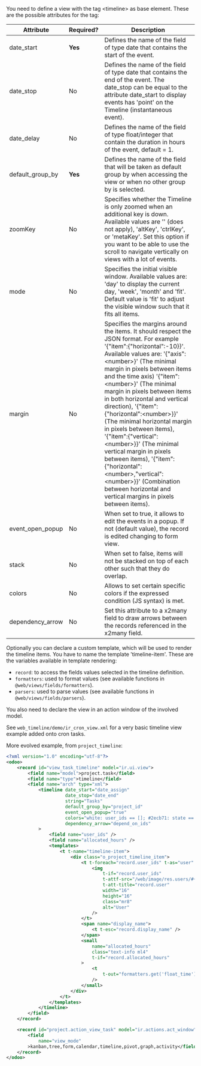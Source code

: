 You need to define a view with the tag \<timeline\> as base element.
These are the possible attributes for the tag:

| Attribute | Required? | Description |
|----|----|----|
| date_start | **Yes** | Defines the name of the field of type date that contains the start of the event. |
| date_stop | No | Defines the name of the field of type date that contains the end of the event. The date_stop can be equal to the attribute date_start to display events has 'point' on the Timeline (instantaneous event). |
| date_delay | No | Defines the name of the field of type float/integer that contain the duration in hours of the event, default = 1. |
| default_group_by | **Yes** | Defines the name of the field that will be taken as default group by when accessing the view or when no other group by is selected. |
| zoomKey | No | Specifies whether the Timeline is only zoomed when an additional key is down. Available values are '' (does not apply), 'altKey', 'ctrlKey', or 'metaKey'. Set this option if you want to be able to use the scroll to navigate vertically on views with a lot of events. |
| mode | No | Specifies the initial visible window. Available values are: 'day' to display the current day, 'week', 'month' and 'fit'. Default value is 'fit' to adjust the visible window such that it fits all items. |
| margin | No | Specifies the margins around the items. It should respect the JSON format. For example '{"item":{"horizontal":-10}}'. Available values are: '{"axis":\<number\>}' (The minimal margin in pixels between items and the time axis) '{"item":\<number\>}' (The minimal margin in pixels between items in both horizontal and vertical direction), '{"item":{"horizontal":\<number\>}}' (The minimal horizontal margin in pixels between items), '{"item":{"vertical":\<number\>}}' (The minimal vertical margin in pixels between items), '{"item":{"horizontal":\<number\>,"vertical":\<number\>}}' (Combination between horizontal and vertical margins in pixels between items). |
| event_open_popup | No | When set to true, it allows to edit the events in a popup. If not (default value), the record is edited changing to form view. |
| stack | No | When set to false, items will not be stacked on top of each other such that they do overlap. |
| colors | No | Allows to set certain specific colors if the expressed condition (JS syntax) is met. |
| dependency_arrow | No | Set this attribute to a x2many field to draw arrows between the records referenced in the x2many field. |

Optionally you can declare a custom template, which will be used to
render the timeline items. You have to name the template
'timeline-item'. These are the variables available in template
rendering:

- `record`: to access the fields values selected in the timeline definition.
- `formatters`: used to format values (see available functions in `@web/views/fields/formatters`).
- `parsers`: used to parse values (see available functions in `@web/views/fields/parsers`).

You also need to declare the view in an action window of the involved
model.

See `web_timeline/demo/ir_cron_view.xml` for a very basic timeline view
example added onto cron tasks.

More evolved example, from `project_timeline`:

``` xml
<?xml version="1.0" encoding="utf-8"?>
<odoo>
    <record id="view_task_timeline" model="ir.ui.view">
        <field name="model">project.task</field>
        <field name="type">timeline</field>
        <field name="arch" type="xml">
            <timeline date_start="date_assign"
                      date_stop="date_end"
                      string="Tasks"
                      default_group_by="project_id"
                      event_open_popup="true"
                      colors="white: user_ids == []; #2ecb71: state == '1_done'; #ec7063: state == '1_canceled'"
                      dependency_arrow="depend_on_ids"
            >
                <field name="user_ids" />
                <field name="allocated_hours" />
                <templates>
                    <t t-name="timeline-item">
                        <div class="o_project_timeline_item">
                            <t t-foreach="record.user_ids" t-as="user" t-key="user.id">
                                <img
                                    t-if="record.user_ids"
                                    t-attf-src="/web/image/res.users/#{user}/image_128/16x16"
                                    t-att-title="record.user"
                                    width="16"
                                    height="16"
                                    class="mr8"
                                    alt="User"
                                />
                            </t>
                            <span name="display_name">
                                <t t-esc="record.display_name" />
                            </span>
                            <small
                                name="allocated_hours"
                                class="text-info ml4"
                                t-if="record.allocated_hours"
                            >
                                <t
                                    t-out="formatters.get('float_time')(record.allocated_hours)"
                                />
                            </small>
                        </div>
                    </t>
                </templates>
            </timeline>
        </field>
    </record>

    <record id="project.action_view_task" model="ir.actions.act_window">
        <field
            name="view_mode"
        >kanban,tree,form,calendar,timeline,pivot,graph,activity</field>
    </record>
</odoo>
```
